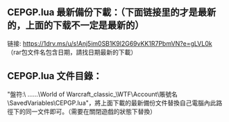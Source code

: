 ## CEPGP.lua 最新備份下載：（下面链接里的才是最新的，上面的下载不一定是最新的）
链接: https://1drv.ms/u/s!Anj5im0SB1K9l2G69vKK1R7PbmVN?e=gLVL0k （rar包文件名包含日期，請找日期最新的下載）

## CEPGP.lua 文件目錄：
"盤符:\ ......\World of Warcraft\_classic_\WTF\Account\賬號名\SavedVariables\CEPGP.lua"，將上面下載的最新備份文件替換自己電腦內此路徑下的同一文件即可。（需要在關閉遊戲的狀態下替換）